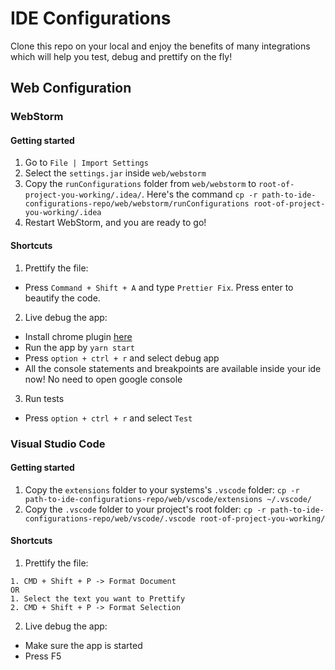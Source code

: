 # IDE Configurations

Clone this repo on your local and enjoy the benefits of many integrations which will help you test, debug and prettify on the fly!

## Web Configuration

### WebStorm

#### Getting started

1. Go to `File | Import Settings`
2. Select the `settings.jar` inside `web/webstorm`
3. Copy the `runConfigurations` folder from `web/webstorm` to `root-of-project-you-working/.idea/`. Here's the command `cp -r path-to-ide-configurations-repo/web/webstorm/runConfigurations root-of-project-you-working/.idea`
3. Restart WebStorm, and you are ready to go!

#### Shortcuts

1. Prettify the file:

- Press `Command + Shift + A` and type `Prettier Fix`. Press enter to beautify the code.

2. Live debug the app:

- Install chrome plugin [here](https://chrome.google.com/webstore/detail/jetbrains-ide-support/hmhgeddbohgjknpmjagkdomcpobmllji?hl=en)
- Run the app by `yarn start`
- Press `option + ctrl + r` and select debug app
- All the console statements and breakpoints are available inside your ide now! No need to open google console

3. Run tests

- Press `option + ctrl + r` and select `Test`

### Visual Studio Code

#### Getting started

1. Copy the `extensions` folder to your systems's `.vscode` folder: 
    `cp -r path-to-ide-configurations-repo/web/vscode/extensions ~/.vscode/`
2. Copy the `.vscode` folder to your project's root folder: 
    `cp -r path-to-ide-configurations-repo/web/vscode/.vscode root-of-project-you-working/`

#### Shortcuts

1. Prettify the file:

```
1. CMD + Shift + P -> Format Document
OR
1. Select the text you want to Prettify
2. CMD + Shift + P -> Format Selection
```

2. Live debug the app:

- Make sure the app is started
- Press F5

